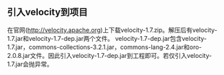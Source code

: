 ## 引入velocity到项目
  在官网(http://velocity.apache.org)上下载velocity-1.7.zip。解压后有velocity-1.7.jar和velocity-1.7-dep.jar两个文件。
 velocity-1.7-dep.jar包含velocity-1.7.jar，commons-collections-3.2.1.jar，commons-lang-2.4.jar和oro-2.0.8.jar文件。因此引入velocity-1.7-dep.jar到工程即可。若仅引入velocity-1.7.jar会抛异常。
